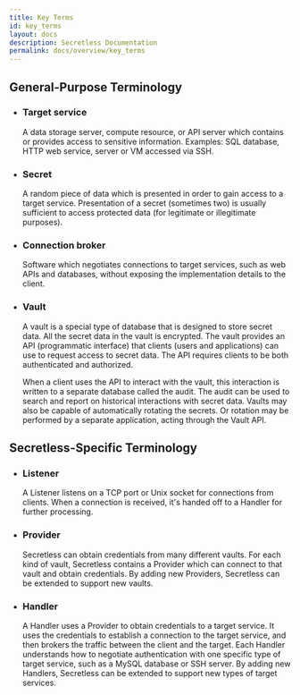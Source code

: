 ```yaml
---
title: Key Terms
id: key_terms
layout: docs
description: Secretless Documentation
permalink: docs/overview/key_terms
---
```


## General-Purpose Terminology

- ### Target service

  A data storage server, compute resource, or API server which contains or provides access to sensitive information. Examples: SQL database, HTTP web service, server or VM accessed via SSH.

- ### Secret

  A random piece of data which is presented in order to gain access to a target service. Presentation of a secret (sometimes two) is usually sufficient to access protected data (for legitimate or illegitimate purposes).

- ### Connection broker

  Software which negotiates connections to target services, such as web APIs and databases, without exposing the implementation details to the client.

- ### Vault

  A vault is a special type of database that is designed to store secret data. All the secret data in the vault is encrypted. The vault provides an API (programmatic interface) that clients (users and applications) can use to request access to secret data. The API requires clients to be both authenticated and authorized.

  When a client uses the API to interact with the vault, this interaction is written to a separate database called the audit. The audit can be used to search and report on historical interactions with secret data. Vaults may also be capable of automatically rotating the secrets. Or rotation may be performed by a separate application, acting through the Vault API.

## Secretless-Specific Terminology

- ### Listener

  A Listener listens on a TCP port or Unix socket for connections from clients. When a connection is received, it's handed off to a Handler for further processing.

- ### Provider

  Secretless can obtain credentials from many different vaults. For each kind of vault, Secretless contains a Provider which can connect to that vault and obtain credentials. By adding new Providers, Secretless can be extended to support new vaults.

- ### Handler

  A Handler uses a Provider to obtain credentials to a target service. It uses the credentials to establish a connection to the target service, and then brokers the traffic between the client and the target.  Each Handler understands how to negotiate authentication with one specific type of target service, such as a MySQL database or SSH server. By adding new Handlers, Secretless can be extended to support new types of target services.
